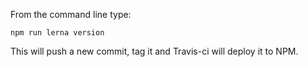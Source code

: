 From the command line type:

```npm run lerna version```

This will push a new commit, tag it and Travis-ci will deploy it to NPM.
